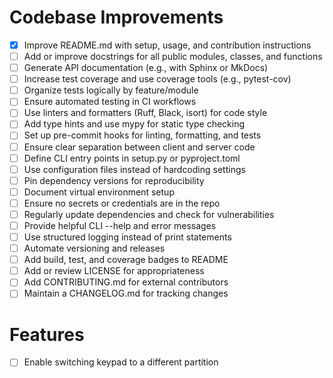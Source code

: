 # Codebase Improvements

- [x] Improve README.md with setup, usage, and contribution instructions
- [ ] Add or improve docstrings for all public modules, classes, and functions
- [ ] Generate API documentation (e.g., with Sphinx or MkDocs)
- [ ] Increase test coverage and use coverage tools (e.g., pytest-cov)
- [ ] Organize tests logically by feature/module
- [ ] Ensure automated testing in CI workflows
- [ ] Use linters and formatters (Ruff, Black, isort) for code style
- [ ] Add type hints and use mypy for static type checking
- [ ] Set up pre-commit hooks for linting, formatting, and tests
- [ ] Ensure clear separation between client and server code
- [ ] Define CLI entry points in setup.py or pyproject.toml
- [ ] Use configuration files instead of hardcoding settings
- [ ] Pin dependency versions for reproducibility
- [ ] Document virtual environment setup
- [ ] Ensure no secrets or credentials are in the repo
- [ ] Regularly update dependencies and check for vulnerabilities
- [ ] Provide helpful CLI --help and error messages
- [ ] Use structured logging instead of print statements
- [ ] Automate versioning and releases
- [ ] Add build, test, and coverage badges to README
- [ ] Add or review LICENSE for appropriateness
- [ ] Add CONTRIBUTING.md for external contributors
- [ ] Maintain a CHANGELOG.md for tracking changes

# Features

- [ ] Enable switching keypad to a different partition
